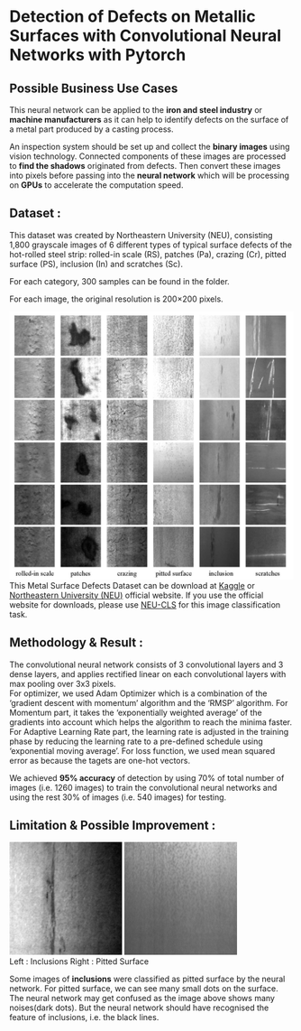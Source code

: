 # Detection of Defects on Metallic Surfaces with Convolutional Neural Networks with Pytorch


## Possible Business Use Cases
This neural network can be applied to the **iron and steel industry** or **machine manufacturers** as it can help to identify defects on the surface of a metal part produced by a casting process.  

An inspection system should be set up and collect the **binary images** using vision technology. Connected components of these images are processed to **find the shadows** originated from defects. Then convert these images into pixels before passing into the **neural network** which will be processing on **GPUs** to accelerate the computation speed.  


## Dataset : 
   
This dataset was created by  Northeastern University (NEU), consisting 1,800 grayscale images of 6 different types of typical surface defects of the hot-rolled steel strip: rolled-in scale (RS), patches (Pa), crazing (Cr), pitted surface (PS), inclusion (In) and scratches (Sc). 

For each category, 300 samples can be found in the folder.   

For each image, the original resolution is 200×200 pixels.  

![example](./Fig.jpg)
This Metal Surface Defects Dataset can be download at [Kaggle](https://www.kaggle.com/fantacher/neu-metal-surface-defects-data) or [Northeastern University (NEU)](http://faculty.neu.edu.cn/yunhyan/NEU_surface_defect_database.html) official website. If you use the official website for downloads, please use [NEU-CLS](https://drive.google.com/file/d/1NGlXT9sIaQpyxUoT6MLKm1Pr6x8oxOvc/view) for this image classification task.  
   
## Methodology & Result :   
 
The convolutional neural network consists of 3 convolutional layers and 3 dense layers, and applies rectified linear on each convolutional layers with max pooling over 3x3 pixels.  
For optimizer, we used Adam Optimizer which is a combination of the ‘gradient descent with momentum’ algorithm and the ‘RMSP’ algorithm. For Momentum part, it takes the ‘exponentially weighted average’ of the gradients into account which helps the algorithm to reach the minima faster. For Adaptive Learning Rate part, the learning rate is adjusted in the training phase by reducing the learning rate to a pre-defined schedule using ‘exponential moving average’. For loss function, we used mean squared error as because the tagets are one-hot vectors.


We achieved **95% accuracy** of detection by using 70% of total number of images (i.e. 1260 images) to train the convolutional neural networks and using the rest 30% of images (i.e. 540 images) for testing.  

## Limitation & Possible Improvement : 
![inclusions](./inclusion.png)    ![pittedSurface](./PS_68.bmp)  
Left : Inclusions                Right : Pitted Surface  

Some images of **inclusions** were classified as pitted surface by the neural network. For pitted surface, we can see many small dots on the surface. The neural network may get confused as the image above shows many noises(dark dots). But the neural network should have recognised the feature of inclusions, i.e. the black lines.
